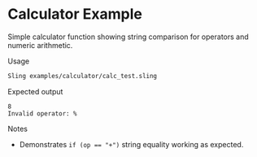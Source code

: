 # Calculator Example

Simple calculator function showing string comparison for operators and numeric arithmetic.

Usage

```bash
Sling examples/calculator/calc_test.sling
```

Expected output

```text
8
Invalid operator: %
```

Notes

- Demonstrates `if (op == "+")` string equality working as expected.
